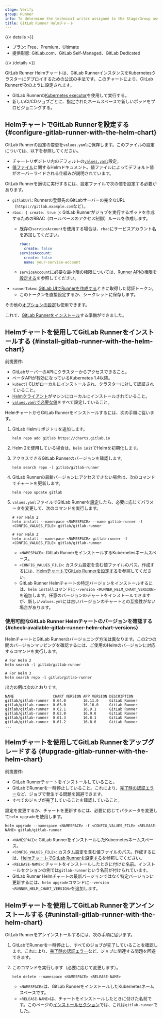 ```yaml
---
stage: Verify
group: Runner
info: To determine the technical writer assigned to the Stage/Group associated with this page, see https://handbook.gitlab.com/handbook/product/ux/technical-writing/#assignments
title: GitLab Runner Helmチャート
---
```


{{< details >}}

- プラン: Free、Premium、Ultimate
- 提供形態: GitLab.com、GitLab Self-Managed、GitLab Dedicated

{{< /details >}}

GitLab Runner Helmチャートは、GitLab RunnerインスタンスをKubernetesクラスターにデプロイするための公式の手法です。このチャートにより、GitLab Runnerが次のように設定されます。

- GitLab Runnerの[Kubernetes executor](../executors/kubernetes/_index.md)を使用して実行する。
- 新しいCI/CDジョブごとに、指定されたネームスペースで新しいポッドをプロビジョニングする。

## HelmチャートでGitLab Runnerを設定する {#configure-gitlab-runner-with-the-helm-chart}

GitLab Runnerの設定の変更を`values.yaml`に保存します。このファイルの設定については、以下を参照してください。

- チャートリポジトリ内のデフォルトの[`values.yaml`](https://gitlab.com/gitlab-org/charts/gitlab-runner/blob/main/values.yaml)設定。
- [値ファイル](https://helm.sh/docs/chart_template_guide/values_files/)に関するHelmドキュメント。値ファイルによってデフォルト値がオーバーライドされる仕組みが説明されています。

GitLab Runnerを適切に実行するには、設定ファイルで次の値を設定する必要があります。

- `gitlabUrl`: Runnerの登録先のGitLabサーバーの完全なURL（`https://gitlab.example.com`など）。
- `rbac: { create: true }`: GitLab Runnerがジョブを実行するポッドを作成するためのRBAC（ロールベースのアクセス制御）ルールを作成します。
  - 既存の`serviceAccount`を使用する場合は、`rbac`にサービスアカウント名を追加してください。

    ```yaml
    rbac:
      create: false
    serviceAccount:
      create: false
      name: your-service-account
    ```

  - `serviceAccount`に必要な最小限の権限については、[Runner APIの権限を設定する](../executors/kubernetes/_index.md#configure-runner-api-permissions)を参照してください。
- `runnerToken`: [GitLab UIでRunnerを作成する](https://docs.gitlab.com/ci/runners/runners_scope/#create-an-instance-runner-with-a-runner-authentication-token)ときに取得した認証トークン。
  - このトークンを直接設定するか、シークレットに保存します。

その他の[オプションの設定](kubernetes_helm_chart_configuration.md)も使用できます。

これで、[GitLab Runnerをインストール](#install-gitlab-runner-with-the-helm-chart)する準備ができました。

## Helmチャートを使用してGitLab Runnerをインストールする {#install-gitlab-runner-with-the-helm-chart}

前提要件:

- GitLabサーバーのAPIにクラスターからアクセスできること。
- ベータAPIが有効になっているKubernetes 1.4以降。
- `kubectl` CLIがローカルにインストールされ、クラスターに対して認証されていること。
- [Helmクライアント](https://helm.sh/docs/using_helm/#installing-the-helm-client)がマシンにローカルにインストールされていること。
- [`values.yaml`で必要な値](#configure-gitlab-runner-with-the-helm-chart)をすべて設定していること。

HelmチャートからGitLab Runnerをインストールするには、次の手順に従います。

1. GitLab Helmリポジトリを追加します。

   ```shell
   helm repo add gitlab https://charts.gitlab.io
   ```

1. Helm 2を使用している場合は、`helm init`でHelmを初期化します。
1. アクセスできるGitLab Runnerのバージョンを確認します。

   ```shell
   helm search repo -l gitlab/gitlab-runner
   ```

1. GitLab Runnerの最新バージョンにアクセスできない場合は、次のコマンドでチャートを更新します。

   ```shell
   helm repo update gitlab
   ```

1. `values.yaml`ファイルでGitLab Runnerを[設定](#configure-gitlab-runner-with-the-helm-chart)したら、必要に応じてパラメータを変更して、次のコマンドを実行します。

   ```shell
   # For Helm 2
   helm install --namespace <NAMESPACE> --name gitlab-runner -f <CONFIG_VALUES_FILE> gitlab/gitlab-runner

   # For Helm 3
   helm install --namespace <NAMESPACE> gitlab-runner -f <CONFIG_VALUES_FILE> gitlab/gitlab-runner
   ```

   - `<NAMESPACE>`: GitLab RunnerをインストールするKubernetesネームスペース。
   - `<CONFIG_VALUES_FILE>`: カスタム設定を含む値ファイルのパス。作成するには、[HelmチャートでGitLab Runnerを設定する](#configure-gitlab-runner-with-the-helm-chart)を参照してください。
   - GitLab Runner Helmチャートの特定バージョンをインストールするには、`helm install`コマンドに`--version <RUNNER_HELM_CHART_VERSION>`を追加します。任意のバージョンのチャートをインストールできますが、新しい`values.yml`には古いバージョンのチャートとの互換性がない場合があります。

### 使用可能なGitLab Runner Helmチャートのバージョンを確認する {#check-available-gitlab-runner-helm-chart-versions}

HelmチャートとGitLab Runnerのバージョニング方法は異なります。この2つの間のバージョンマッピングを確認するには、ご使用のHelmのバージョンに対応するコマンドを実行します。

```shell
# For Helm 2
helm search -l gitlab/gitlab-runner

# For Helm 3
helm search repo -l gitlab/gitlab-runner
```

出力の例は次のとおりです。

```plaintext
NAME                  CHART VERSION APP VERSION DESCRIPTION
gitlab/gitlab-runner  0.64.0        16.11.0     GitLab Runner
gitlab/gitlab-runner  0.63.0        16.10.0     GitLab Runner
gitlab/gitlab-runner  0.62.1        16.9.1      GitLab Runner
gitlab/gitlab-runner  0.62.0        16.9.0      GitLab Runner
gitlab/gitlab-runner  0.61.3        16.8.1      GitLab Runner
gitlab/gitlab-runner  0.61.2        16.8.0      GitLab Runner
...
```

## Helmチャートを使用してGitLab Runnerをアップグレードする {#upgrade-gitlab-runner-with-the-helm-chart}

前提要件:

- GitLab Runnerチャートをインストールしていること。
- GitLabでRunnerを一時停止していること。これにより、[完了時の認証エラー](../faq/_index.md#helm-chart-error--unauthorized)など、ジョブで発生する問題を回避できます。
- すべてのジョブが完了していることを確認していること。

設定を変更するか、チャートを更新するには、必要に応じてパラメータを変更して`helm upgrade`を使用します。

```shell
helm upgrade --namespace <NAMESPACE> -f <CONFIG_VALUES_FILE> <RELEASE-NAME> gitlab/gitlab-runner
```

- `<NAMESPACE>`: GitLab RunnerをインストールしたKubernetesネームスペース。
- `<CONFIG_VALUES_FILE>`: カスタム設定を含む値ファイルのパス。作成するには、[HelmチャートでGitLab Runnerを設定する](#configure-gitlab-runner-with-the-helm-chart)を参照してください。
- `<RELEASE-NAME>`: チャートをインストールしたときに付けた名前。インストールセクションの例では`gitlab-runner`という名前が付けられています。
- GitLab Runner Helmチャートの最新バージョンではなく特定バージョンに更新するには、`helm upgrade`コマンドに`--version <RUNNER_HELM_CHART_VERSION>`を追加します。

## Helmチャートを使用してGitLab Runnerをアンインストールする {#uninstall-gitlab-runner-with-the-helm-chart}

GitLab Runnerをアンインストールするには、次の手順に従います。

1. GitLabでRunnerを一時停止し、すべてのジョブが完了していることを確認します。これにより、[完了時の認証エラー](../faq/_index.md#helm-chart-error--unauthorized)など、ジョブに関連する問題を回避できます。
1. このコマンドを実行します（必要に応じて変更します）。

   ```shell
   helm delete --namespace <NAMESPACE> <RELEASE-NAME>
   ```

   - `<NAMESPACE>`は、GitLab RunnerをインストールしたKubernetesネームスペースです。
   - `<RELEASE-NAME>`は、チャートをインストールしたときに付けた名前です。このページの[インストールセクション](#install-gitlab-runner-with-the-helm-chart)では、これは`gitlab-runner`でした。
